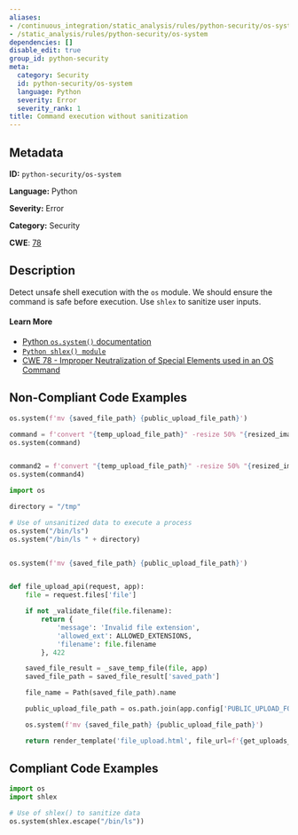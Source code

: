 ```yaml
---
aliases:
- /continuous_integration/static_analysis/rules/python-security/os-system
- /static_analysis/rules/python-security/os-system
dependencies: []
disable_edit: true
group_id: python-security
meta:
  category: Security
  id: python-security/os-system
  language: Python
  severity: Error
  severity_rank: 1
title: Command execution without sanitization
---
```

<!--  SOURCED FROM https://github.com/DataDog/datadog-static-analyzer-rule-docs -->


## Metadata
**ID:** `python-security/os-system`

**Language:** Python

**Severity:** Error

**Category:** Security

**CWE**: [78](https://cwe.mitre.org/data/definitions/78.html)

## Description
Detect unsafe shell execution with the `os` module. We should ensure the command is safe before execution. Use `shlex` to sanitize user inputs.

#### Learn More

 - [Python `os.system()` documentation](https://docs.python.org/3/library/os.html#os.system)
 - [`Python shlex() module`](https://docs.python.org/3/library/shlex.html)
 - [CWE 78 - Improper Neutralization of Special Elements used in an OS Command](https://cwe.mitre.org/data/definitions/78.html)

## Non-Compliant Code Examples
```python
os.system(f'mv {saved_file_path} {public_upload_file_path}')
```

```python
command = f'convert "{temp_upload_file_path}" -resize 50% "{resized_image_path}"'
os.system(command)


command2 = f'convert "{temp_upload_file_path}" -resize 50% "{resized_image_path}"'
os.system(command4)
```

```python
import os

directory = "/tmp"

# Use of unsanitized data to execute a process
os.system("/bin/ls")
os.system("/bin/ls " + directory)


os.system(f'mv {saved_file_path} {public_upload_file_path}')


def file_upload_api(request, app):
    file = request.files['file']

    if not _validate_file(file.filename):
        return {
            'message': 'Invalid file extension',
            'allowed_ext': ALLOWED_EXTENSIONS,
            'filename': file.filename
        }, 422

    saved_file_result = _save_temp_file(file, app)
    saved_file_path = saved_file_result['saved_path']

    file_name = Path(saved_file_path).name

    public_upload_file_path = os.path.join(app.config['PUBLIC_UPLOAD_FOLDER'], file_name)

    os.system(f'mv {saved_file_path} {public_upload_file_path}')

    return render_template('file_upload.html', file_url=f'{get_uploads_folder_url()}/{file_name}')
```

## Compliant Code Examples
```python
import os
import shlex

# Use of shlex() to sanitize data
os.system(shlex.escape("/bin/ls"))


```
